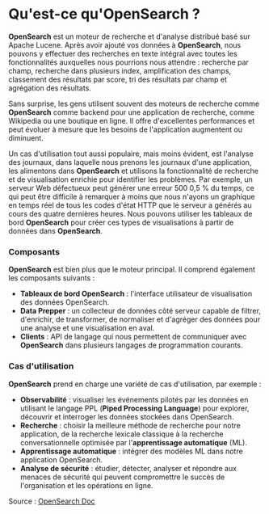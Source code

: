 # Qu'est-ce qu'OpenSearch ?

**OpenSearch** est un moteur de recherche et d'analyse distribué basé sur Apache Lucene. Après avoir ajouté vos données à **OpenSearch**, nous pouvons y effectuer des recherches en texte intégral avec toutes les fonctionnalités auxquelles nous pourrions nous attendre : recherche par champ, recherche dans plusieurs index, amplification des champs, classement des résultats par score, tri des résultats par champ et agrégation des résultats.

Sans surprise, les gens utilisent souvent des moteurs de recherche comme **OpenSearch** comme backend pour une application de recherche, comme Wikipedia ou une boutique en ligne. Il offre d'excellentes performances et peut évoluer à mesure que les besoins de l'application augmentent ou diminuent.

Un cas d'utilisation tout aussi populaire, mais moins évident, est l'analyse des journaux, dans laquelle nous prenons les journaux d'une application, les alimentons dans **OpenSearch** et utilisons la fonctionnalité de recherche et de visualisation enrichie pour identifier les problèmes. Par exemple, un serveur Web défectueux peut générer une erreur 500 0,5 % du temps, ce qui peut être difficile à remarquer à moins que nous n'ayons un graphique en temps réel de tous les codes d'état HTTP que le serveur a générés au cours des quatre dernières heures. Nous pouvons utiliser les tableaux de bord **OpenSearch** pour créer ces types de visualisations à partir de données dans **OpenSearch**.

### Composants

**OpenSearch** est bien plus que le moteur principal. Il comprend également les composants suivants :

- **Tableaux de bord OpenSearch** : l'interface utilisateur de visualisation des données OpenSearch.
- **Data Prepper** : un collecteur de données côté serveur capable de filtrer, d'enrichir, de transformer, de normaliser et d'agréger des données pour une analyse et une visualisation en aval.
- **Clients** : API de langage qui nous permettent de communiquer avec **OpenSearch** dans plusieurs langages de programmation courants.

### Cas d'utilisation

**OpenSearch** prend en charge une variété de cas d'utilisation, par exemple :

- **Observabilité** : visualiser les événements pilotés par les données en utilisant le langage PPL (**Piped Processing Language**) pour explorer, découvrir et interroger les données stockées dans OpenSearch.
- **Recherche** : choisir la meilleure méthode de recherche pour notre application, de la recherche lexicale classique à la recherche conversationnelle optimisée par l'**apprentissage automatique** (ML).
- **Apprentissage automatique** : intégrer des modèles ML dans notre application OpenSearch.
- **Analyse de sécurité** : étudier, détecter, analyser et répondre aux menaces de sécurité qui peuvent compromettre le succès de l'organisation et les opérations en ligne.

Source : [OpenSearch Doc](https://opensearch.org/docs)